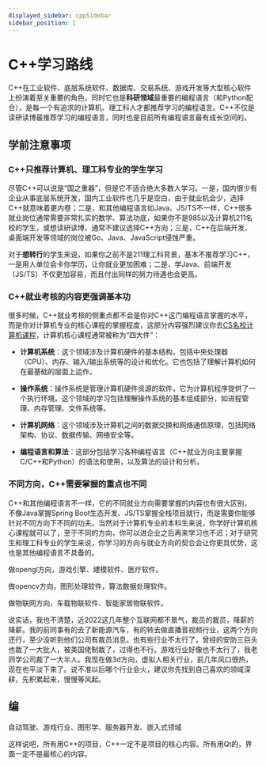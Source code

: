 ```yaml
---
displayed_sidebar: cppSidebar
sidebar_position: 1
---
```



# C++学习路线
C++在工业软件、底层系统软件、数据库、交易系统、游戏开发等大型核心软件上扮演着至关重要的角色，同时它也是**科研领域**最重要的编程语言（和Python配合），是每一个有追求的计算机、理工科人才都推荐学习的编程语言。C++不仅是读研读博最推荐学习的编程语言，同时也是目前所有编程语言最有成长空间的。

## 学前注意事项
### C++只推荐计算机、理工科专业的学生学习
尽管C++可以说是“国之重器”，但是它不适合绝大多数人学习。一是，国内很少有企业从事底层系统开发，国内工业软件也几乎是空白，由于就业机会少，选择C++就意味着更内卷；二是，和其他编程语言如Java、JS/TS不一样，C++很多就业岗位通常需要非常扎实的数学、算法功底，如果你不是985以及计算机211名校的学生，或想读研读博，通常不建议选择C++方向；三是，C++在后端开发、桌面端开发等领域的岗位被Go、Java、JavaScript侵蚀严重。

对于**想转行**的学生来说，如果你之前不是211理工科背景，基本不推荐学习C++，一是用人单位会卡你学历，让你就业更加困难；二是，学Java、前端开发（JS/TS）不仅更加容易，而且付出同样的努力待遇也会更高。

### C++就业考核的内容更强调基本功
很多时候，C++就业考核的侧重点都不会是你对C++这门编程语言掌握的水平，而是你对计算机专业的核心课程的掌握程度，这部分内容强烈建议你去[CS名校计算机课程](http://hackway.org/docs/cs/intro)，计算机核心课程通常被称为“四大件”：

- **计算机系统**：这个领域涉及计算机硬件的基本结构，包括中央处理器（CPU）、内存、输入/输出系统等的设计和优化。它也包括了理解计算机如何在最基础的层面上运作。

- **操作系统**：操作系统是管理计算机硬件资源的软件，它为计算机程序提供了一个执行环境。这个领域的学习包括理解操作系统的基本组成部分，如进程管理、内存管理、文件系统等。

- **计算机网络**：这个领域涉及计算机之间的数据交换和网络通信原理，包括网络架构、协议、数据传输、网络安全等。

- **编程语言和算法**：这部分包括学习各种编程语言（C++就业方向主要掌握C/C++和Python）的语法和使用，以及算法的设计和分析。

### 不同方向，C++需要掌握的重点也不同
C++和其他编程语言不一样，它的不同就业方向需要掌握的内容也有很大区别，不像Java掌握Spring Boot生态开发、JS/TS掌握全栈项目就行，而是需要你能够针对不同方向下不同的功夫。当然对于计算机专业的本科生来说，你学好计算机核心课程就可以了，至于不同的方向，你可以进企业之后再来学习也不迟；对于研究生和理工科专业的学生来说，你学习的方向与就业方向的契合会让你更具优势，这也是其他编程语言不具备的。












做opengl方向，游戏引擎、建模软件、医疗软件。

做opencv方向，图形处理软件，算法数据处理软件。

做物联网方向，车载物联软件、智能家居物联软件。


说实话，我也不清楚，近2022这几年整个互联网都不景气，裁员的裁员，降薪的降薪。我的前同事有的去了新能源汽车，有的转去做直播音视频行业，这两个方向还行，至少没听到他们公司有裁员消息。也有些行业不太行了，曾经的安防三巨头也裁了一大批人，被美国佬制裁了，过得也不行。游戏行业好像也不太行了，我老同学公司裁了一大半人。我现在做3d方向，虚拟人相关行业，前几年风口很热，现在也平淡下来了。说不准以后哪个行业会火，建议你先找到自己喜欢的领域深耕，先积累起来，慢慢等风起。




## 编

自动驾驶、游戏行业、图形学、服务器开发、嵌入式领域

这样说吧，所有用C++的项目，C++一定不是项目的核心内容。所有用Qt的，界面一定不是最核心的内容。


